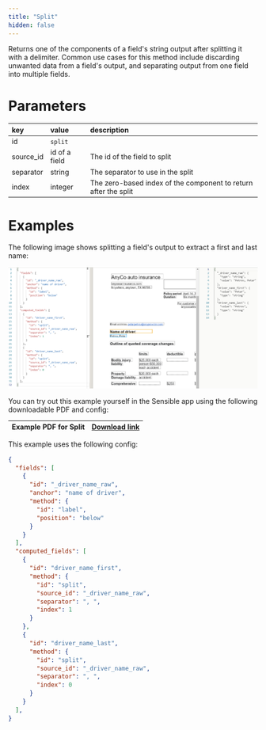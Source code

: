 ```yaml
---
title: "Split"
hidden: false
---
```

Returns one of the components of a field's string output after splitting it with a delimiter. Common use cases for this method include discarding unwanted data from a field's output,  and separating output from one field into multiple fields.

Parameters
====
| key       | value         | description                                                  |
| :-------- | :------------ | :----------------------------------------------------------- |
| id        | `split`       |                                                              |
| source_id | id of a field | The id of the field to split                                 |
| separator | string        | The separator to use in the split                            |
| index     | integer       | The zero-based index of the component to return after the split |

Examples
====

The following image shows splitting a field's output to extract a first and last name:

![Click to enlarge](https://raw.githubusercontent.com/sensible-hq/sensible-docs/main/readme-sync/assets/v0/images/split_example.png)


You can try out this example yourself in the Sensible app using the following downloadable PDF and config:

| Example PDF for Split | [Download link](https://raw.githubusercontent.com/sensible-hq/sensible-docs/main/readme-sync/assets/v0/pdfs/split_example.pdf) |
| --------------------- | ------------------------------------------------------------ |

This example uses the following config:

```json
{
  "fields": [
    {
      "id": "_driver_name_raw",
      "anchor": "name of driver",
      "method": {
        "id": "label",
        "position": "below"
      }
    }
  ],
  "computed_fields": [
    {
      "id": "driver_name_first",
      "method": {
        "id": "split",
        "source_id": "_driver_name_raw",
        "separator": ", ",
        "index": 1
      }
    },
    {
      "id": "driver_name_last",
      "method": {
        "id": "split",
        "source_id": "_driver_name_raw",
        "separator": ", ",
        "index": 0
      }
    }
  ],
}
```
